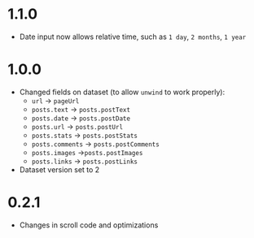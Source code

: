 # 1.1.0

* Date input now allows relative time, such as `1 day`, `2 months`, `1 year`

# 1.0.0

* Changed fields on dataset (to allow `unwind` to work properly):
  * `url` -> `pageUrl`
  * `posts.text` -> `posts.postText`
  * `posts.date` -> `posts.postDate`
  * `posts.url` -> `posts.postUrl`
  * `posts.stats` -> `posts.postStats`
  * `posts.comments` -> `posts.postComments`
  * `posts.images` ->`posts.postImages`
  * `posts.links` -> `posts.postLinks`
* Dataset version set to 2

# 0.2.1

* Changes in scroll code and optimizations

